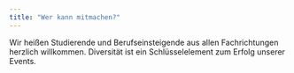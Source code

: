```yaml
---
title: "Wer kann mitmachen?"
---
```


Wir heißen Studierende und Berufseinsteigende aus allen Fachrichtungen herzlich willkommen. 
Diversität ist ein Schlüsselelement zum Erfolg unserer Events.   
